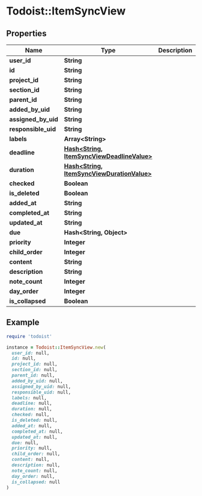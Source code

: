 # Todoist::ItemSyncView

## Properties

| Name | Type | Description | Notes |
| ---- | ---- | ----------- | ----- |
| **user_id** | **String** |  |  |
| **id** | **String** |  |  |
| **project_id** | **String** |  |  |
| **section_id** | **String** |  |  |
| **parent_id** | **String** |  |  |
| **added_by_uid** | **String** |  |  |
| **assigned_by_uid** | **String** |  |  |
| **responsible_uid** | **String** |  |  |
| **labels** | **Array&lt;String&gt;** |  |  |
| **deadline** | [**Hash&lt;String, ItemSyncViewDeadlineValue&gt;**](ItemSyncViewDeadlineValue.md) |  |  |
| **duration** | [**Hash&lt;String, ItemSyncViewDurationValue&gt;**](ItemSyncViewDurationValue.md) |  |  |
| **checked** | **Boolean** |  |  |
| **is_deleted** | **Boolean** |  |  |
| **added_at** | **String** |  |  |
| **completed_at** | **String** |  |  |
| **updated_at** | **String** |  |  |
| **due** | **Hash&lt;String, Object&gt;** |  |  |
| **priority** | **Integer** |  |  |
| **child_order** | **Integer** |  |  |
| **content** | **String** |  |  |
| **description** | **String** |  |  |
| **note_count** | **Integer** |  |  |
| **day_order** | **Integer** |  |  |
| **is_collapsed** | **Boolean** |  |  |

## Example

```ruby
require 'todoist'

instance = Todoist::ItemSyncView.new(
  user_id: null,
  id: null,
  project_id: null,
  section_id: null,
  parent_id: null,
  added_by_uid: null,
  assigned_by_uid: null,
  responsible_uid: null,
  labels: null,
  deadline: null,
  duration: null,
  checked: null,
  is_deleted: null,
  added_at: null,
  completed_at: null,
  updated_at: null,
  due: null,
  priority: null,
  child_order: null,
  content: null,
  description: null,
  note_count: null,
  day_order: null,
  is_collapsed: null
)
```

